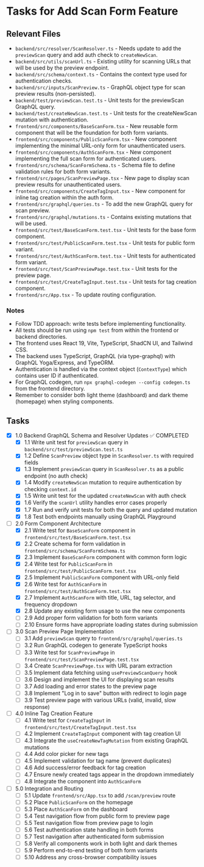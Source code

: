 # Tasks for Add Scan Form Feature

## Relevant Files

- `backend/src/resolver/ScanResolver.ts` - Needs update to add the `previewScan` query and add auth check to `createNewScan`.
- `backend/src/utils/scanUrl.ts` - Existing utility for scanning URLs that will be used by the preview endpoint.
- `backend/src/schema/context.ts` - Contains the context type used for authentication checks.
- `backend/src/inputs/ScanPreview.ts` - GraphQL object type for scan preview results (non-persisted).
- `backend/test/previewScan.test.ts` - Unit tests for the previewScan GraphQL query.
- `backend/test/createNewScan.test.ts` - Unit tests for the createNewScan mutation with authentication.
- `frontend/src/components/BaseScanForm.tsx` - New reusable form component that will be the foundation for both form variants.
- `frontend/src/components/PublicScanForm.tsx` - New component implementing the minimal URL-only form for unauthenticated users.
- `frontend/src/components/AuthScanForm.tsx` - New component implementing the full scan form for authenticated users.
- `frontend/src/schema/ScanFormSchema.ts` - Schema file to define validation rules for both form variants.
- `frontend/src/pages/ScanPreviewPage.tsx` - New page to display scan preview results for unauthenticated users.
- `frontend/src/components/CreateTagInput.tsx` - New component for inline tag creation within the auth form.
- `frontend/src/graphql/queries.ts` - To add the new GraphQL query for scan preview.
- `frontend/src/graphql/mutations.ts` - Contains existing mutations that will be used.
- `frontend/src/test/BaseScanForm.test.tsx` - Unit tests for the base form component.
- `frontend/src/test/PublicScanForm.test.tsx` - Unit tests for public form variant.
- `frontend/src/test/AuthScanForm.test.tsx` - Unit tests for authenticated form variant.
- `frontend/src/test/ScanPreviewPage.test.tsx` - Unit tests for the preview page.
- `frontend/src/test/CreateTagInput.test.tsx` - Unit tests for tag creation component.
- `frontend/src/App.tsx` - To update routing configuration.

### Notes

- Follow TDD approach: write tests before implementing functionality.
- All tests should be run using `npm test` from within the frontend or backend directories.
- The frontend uses React 19, Vite, TypeScript, ShadCN UI, and Tailwind CSS.
- The backend uses TypeScript, GraphQL (via type-graphql) with GraphQL Yoga/Express, and TypeORM.
- Authentication is handled via the context object (`ContextType`) which contains user ID if authenticated.
- For GraphQL codegen, run `npx graphql-codegen --config codegen.ts` from the frontend directory.
- Remember to consider both light theme (dashboard) and dark theme (homepage) when styling components.

## Tasks

- [x] 1.0 Backend GraphQL Schema and Resolver Updates ✅ COMPLETED
  - [x] 1.1 Write unit test for `previewScan` query in `backend/src/test/previewScan.test.ts`
  - [x] 1.2 Define `ScanPreview` object type in `ScanResolver.ts` with required fields
  - [x] 1.3 Implement `previewScan` query in `ScanResolver.ts` as a public endpoint (no auth check)
  - [x] 1.4 Modify `createNewScan` mutation to require authentication by checking `context.id`
  - [x] 1.5 Write unit test for the updated `createNewScan` with auth check
  - [x] 1.6 Verify the `scanUrl` utility handles error cases properly
  - [x] 1.7 Run and verify unit tests for both the query and updated mutation
  - [x] 1.8 Test both endpoints manually using GraphQL Playground

- [ ] 2.0 Form Component Architecture
  - [x] 2.1 Write test for `BaseScanForm` component in `frontend/src/test/BaseScanForm.test.tsx`
  - [x] 2.2 Create schema for form validation in `frontend/src/schema/ScanFormSchema.ts`
  - [x] 2.3 Implement `BaseScanForm` component with common form logic
  - [x] 2.4 Write test for `PublicScanForm` in `frontend/src/test/PublicScanForm.test.tsx`
  - [x] 2.5 Implement `PublicScanForm` component with URL-only field
  - [x] 2.6 Write test for `AuthScanForm` in `frontend/src/test/AuthScanForm.test.tsx`
  - [x] 2.7 Implement `AuthScanForm` with title, URL, tag selector, and frequency dropdown
  - [x] 2.8 Update any existing form usage to use the new components
  - [ ] 2.9 Add proper form validation for both form variants
  - [ ] 2.10 Ensure forms have appropriate loading states during submission

- [ ] 3.0 Scan Preview Page Implementation
  - [ ] 3.1 Add `previewScan` query to `frontend/src/graphql/queries.ts`
  - [ ] 3.2 Run GraphQL codegen to generate TypeScript hooks
  - [ ] 3.3 Write test for `ScanPreviewPage` in `frontend/src/test/ScanPreviewPage.test.tsx`
  - [ ] 3.4 Create `ScanPreviewPage.tsx` with URL param extraction
  - [ ] 3.5 Implement data fetching using `usePreviewScanQuery` hook
  - [ ] 3.6 Design and implement the UI for displaying scan results
  - [ ] 3.7 Add loading and error states to the preview page
  - [ ] 3.8 Implement "Log in to save" button with redirect to login page
  - [ ] 3.9 Test preview page with various URLs (valid, invalid, slow response)

- [ ] 4.0 Inline Tag Creation Feature
  - [ ] 4.1 Write test for `CreateTagInput` in `frontend/src/test/CreateTagInput.test.tsx`
  - [ ] 4.2 Implement `CreateTagInput` component with tag creation UI
  - [ ] 4.3 Integrate the `useCreateNewTagMutation` from existing GraphQL mutations
  - [ ] 4.4 Add color picker for new tags
  - [ ] 4.5 Implement validation for tag name (prevent duplicates)
  - [ ] 4.6 Add success/error feedback for tag creation
  - [ ] 4.7 Ensure newly created tags appear in the dropdown immediately
  - [ ] 4.8 Integrate the component into `AuthScanForm`

- [ ] 5.0 Integration and Routing
  - [ ] 5.1 Update `frontend/src/App.tsx` to add `/scan/preview` route
  - [ ] 5.2 Place `PublicScanForm` on the homepage
  - [ ] 5.3 Place `AuthScanForm` on the dashboard
  - [ ] 5.4 Test navigation flow from public form to preview page
  - [ ] 5.5 Test navigation flow from preview page to login
  - [ ] 5.6 Test authentication state handling in both forms
  - [ ] 5.7 Test navigation after authenticated form submission
  - [ ] 5.8 Verify all components work in both light and dark themes
  - [ ] 5.9 Perform end-to-end testing of both form variants
  - [ ] 5.10 Address any cross-browser compatibility issues 